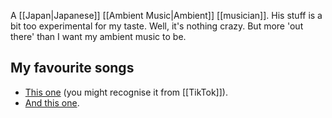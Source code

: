 A [[Japan|Japanese]] [[Ambient Music|Ambient]] [[musician]]. His stuff is a bit too experimental for my taste. Well, it's nothing crazy. But more 'out there' than I want my ambient music to be.

## My favourite songs
 - [This one](https://open.spotify.com/track/5Zf25eS8E1znm9mez4cGsm?si=fdc9542f22134033) (you might recognise it from [[TikTok]]).
 - [And this one](https://open.spotify.com/track/1sPzbgIduoSRy6OMwEnl6G?si=830f1559adde49a3).